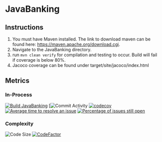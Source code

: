 # JavaBanking
## Instructions
1. You must have Maven installed. The link to download maven can be found here: https://maven.apache.org/download.cgi.
2. Navigate to the JavaBanking directory.
3. run `mvn clean verify` for compilation and testing to occur. Build will fail if coverage is below 80%.
4. Jacoco coverage can be found under target/site/jacoco/index.html
## Metrics
### In-Process
[![Build JavaBanking](https://github.com/DylanKlintworth/JavaBanking/actions/workflows/maven.yml/badge.svg)](https://github.com/DylanKlintworth/JavaBanking/actions/workflows/maven.yml)
[![Commit Activity](https://img.shields.io/github/commit-activity/m/DylanKlintworth/JavaBanking)
[![codecov](https://codecov.io/gh/DylanKlintworth/JavaBanking/branch/main/graph/badge.svg?token=YYYWFT4HCV)](https://codecov.io/gh/DylanKlintworth/JavaBanking)
[![Average time to resolve an issue](http://isitmaintained.com/badge/resolution/DylanKlintworth/JavaBanking.svg)](http://isitmaintained.com/project/DylanKlintworth/JavaBanking "Average time to resolve an issue")
[![Percentage of issues still open](http://isitmaintained.com/badge/open/DylanKlintworth/JavaBanking.svg)](http://isitmaintained.com/project/DylanKlintworth/JavaBanking "Percentage of issues still open")
### Complexity
![Code Size](https://img.shields.io/github/languages/code-size/DylanKlintworth/JavaBanking?style=plastic)
[![CodeFactor](https://www.codefactor.io/repository/github/dylanklintworth/javabanking/badge/main)](https://www.codefactor.io/repository/github/dylanklintworth/javabanking/overview/main)
